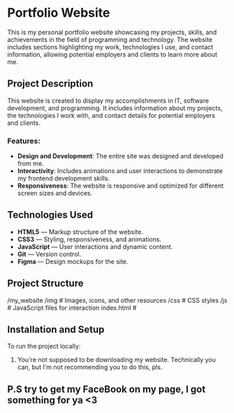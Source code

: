 # Portfolio Website

This is my personal portfolio website showcasing my projects, skills, and achievements in the field of programming and technology. The website includes sections highlighting my work, technologies I use, and contact information, allowing potential employers and clients to learn more about me.

## Project Description

This website is created to display my accomplishments in IT, software development, and programming. It includes information about my projects, the technologies I work with, and contact details for potential employers and clients.

### Features:
- **Design and Development**: The entire site was designed and developed from me.
- **Interactivity**: Includes animations and user interactions to demonstrate my frontend development skills.
- **Responsiveness**: The website is responsive and optimized for different screen sizes and devices.

## Technologies Used

- **HTML5** — Markup structure of the website.
- **CSS3** — Styling, responsiveness, and animations.
- **JavaScript** — User interactions and dynamic content.
- **Git** — Version control.
- **Figma** — Design mockups for the site.

## Project Structure
/my_website /img # Images, icons, and other resources /css # CSS styles /js # JavaScript files for interaction index.html #

## Installation and Setup

To run the project locally:

1. You're not supposed to be downloading my website. Technically you can, but I'm not recommending you to do this, pls.

## P.S try to get my FaceBook on my page, I got something for ya <3